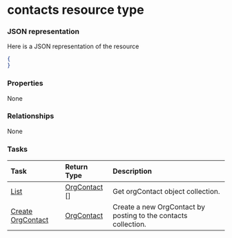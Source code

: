 # contacts resource type



### JSON representation

Here is a JSON representation of the resource

<!-- {
  "blockType": "resource",
  "optionalProperties": [

  ],
  "@odata.type": "microsoft.graph.contacts"
}-->

```json
{
}

```
### Properties
None

### Relationships
None


### Tasks

| Task		   | Return Type	|Description|
|:---------------|:--------|:----------|
|[List](../api/orgcontact_list.md) | [OrgContact](orgcontact.md) [] |Get orgContact object collection. |
|[Create OrgContact](../api/orgcontact_post_contacts.md) |[OrgContact](orgcontact.md)| Create a new OrgContact by posting to the contacts collection.|

<!-- uuid: 1b2025a6-e5a4-43be-9ca9-b1642410256e
2015-10-19 10:04:31 UTC -->
<!-- {
  "type": "#page.annotation",
  "description": "contacts resource",
  "keywords": "",
  "section": "documentation",
  "tocPath": ""
}-->